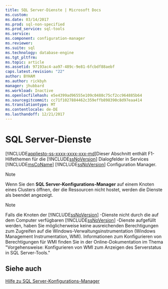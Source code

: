 ```yaml
---
title: SQL Server-Dienste | Microsoft Docs
ms.custom: 
ms.date: 03/14/2017
ms.prod: sql-non-specified
ms.prod_service: sql-tools
ms.service: 
ms.component: configuration-manager
ms.reviewer: 
ms.suite: sql
ms.technology: database-engine
ms.tgt_pltfrm: 
ms.topic: article
ms.assetid: 97193ac4-aa97-489c-9e81-6fcbdf88aebf
caps.latest.revision: "22"
author: BYHAM
ms.author: rickbyh
manager: jhubbard
ms.workload: Inactive
ms.openlocfilehash: e5e4399ad96555e109c0488c75cf2cc964885b64
ms.sourcegitcommit: cc71f1027884462c359effb898390c8d97eaa414
ms.translationtype: MT
ms.contentlocale: de-DE
ms.lasthandoff: 12/21/2017
---
```

# <a name="sql-server-services"></a>SQL Server-Dienste
[!INCLUDE[appliesto-ss-xxxx-xxxx-xxx-md](../../includes/appliesto-ss-xxxx-xxxx-xxx-md.md)]Dieser Abschnitt enthält F1-Hilfethemen für die [!INCLUDE[ssNoVersion](../../includes/ssnoversion-md.md)] Dialogfelder in Services [!INCLUDE[msCoName](../../includes/msconame-md.md)] [!INCLUDE[ssNoVersion](../../includes/ssnoversion-md.md)] Configuration Manager.  
  
> [!NOTE]  
>  Wenn Sie den **SQL Server-Konfigurations-Manager** auf einem Knoten eines Clusters öffnen, der die Ressourcen nicht hostet, werden die Dienste als beendet angezeigt.  
  
> [!NOTE]  
>  Falls die Knoten der [!INCLUDE[ssNoVersion](../../includes/ssnoversion-md.md)] -Dienste nicht durch die auf dem Computer verfügbaren [!INCLUDE[ssNoVersion](../../includes/ssnoversion-md.md)] -Dienste aufgefüllt werden, haben Sie möglicherweise keine ausreichenden Berechtigungen zum Zugreifen auf die Windows-Verwaltungsinstrumentation (Windows Management Instrumentation, WMI). Informationen zum Konfigurieren von Berechtigungen für WMI finden Sie in der Online-Dokumentation im Thema "Vorgehensweise: Konfigurieren von WMI zum Anzeigen des Serverstatus in SQL Server-Tools."  
  
## <a name="see-also"></a>Siehe auch  
 [Hilfe zu SQL Server-Konfigurations-Manager](../../tools/configuration-manager/sql-server-configuration-manager-help.md)  
  
  
